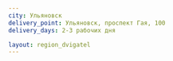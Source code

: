 ```yaml
---
city: Ульяновск
delivery_point: Ульяновск, проспект Гая, 100
delivery_days: 2-3 рабочих дня

layout: region_dvigatel
---
```

